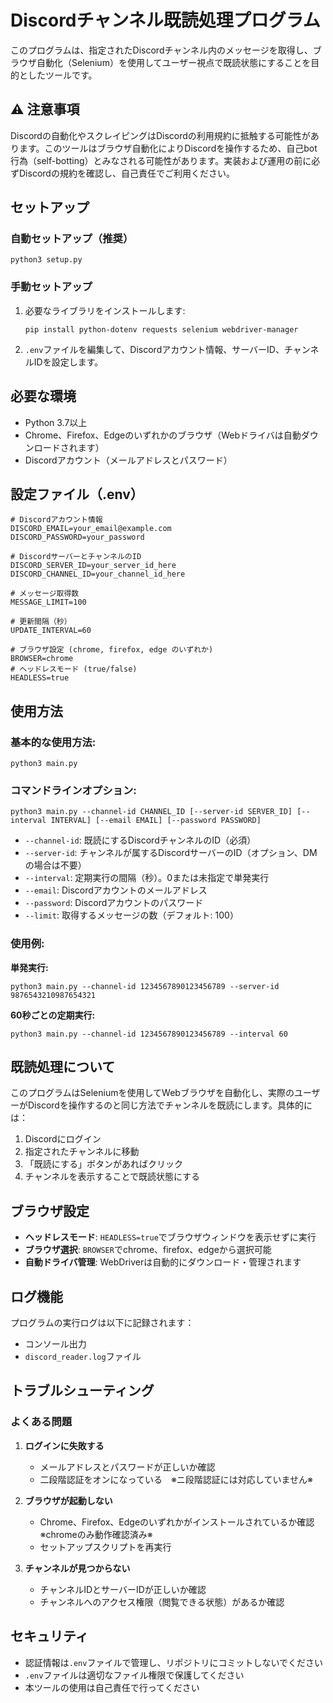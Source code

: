 # Discordチャンネル既読処理プログラム

このプログラムは、指定されたDiscordチャンネル内のメッセージを取得し、ブラウザ自動化（Selenium）を使用してユーザー視点で既読状態にすることを目的としたツールです。

## ⚠️ 注意事項

Discordの自動化やスクレイピングはDiscordの利用規約に抵触する可能性があります。このツールはブラウザ自動化によりDiscordを操作するため、自己bot行為（self-botting）とみなされる可能性があります。実装および運用の前に必ずDiscordの規約を確認し、自己責任でご利用ください。

## セットアップ

### 自動セットアップ（推奨）
```
python3 setup.py
```

### 手動セットアップ
1. 必要なライブラリをインストールします:
   ```
   pip install python-dotenv requests selenium webdriver-manager
   ```

2. `.env`ファイルを編集して、Discordアカウント情報、サーバーID、チャンネルIDを設定します。

## 必要な環境

- Python 3.7以上
- Chrome、Firefox、Edgeのいずれかのブラウザ（Webドライバは自動ダウンロードされます）
- Discordアカウント（メールアドレスとパスワード）

## 設定ファイル（.env）

```
# Discordアカウント情報
DISCORD_EMAIL=your_email@example.com
DISCORD_PASSWORD=your_password

# DiscordサーバーとチャンネルのID
DISCORD_SERVER_ID=your_server_id_here
DISCORD_CHANNEL_ID=your_channel_id_here

# メッセージ取得数
MESSAGE_LIMIT=100

# 更新間隔（秒）
UPDATE_INTERVAL=60

# ブラウザ設定 (chrome, firefox, edge のいずれか)
BROWSER=chrome
# ヘッドレスモード (true/false)
HEADLESS=true
```

## 使用方法

### 基本的な使用方法:
```
python3 main.py
```

### コマンドラインオプション:
```
python3 main.py --channel-id CHANNEL_ID [--server-id SERVER_ID] [--interval INTERVAL] [--email EMAIL] [--password PASSWORD]
```

- `--channel-id`: 既読にするDiscordチャンネルのID（必須）
- `--server-id`: チャンネルが属するDiscordサーバーのID（オプション、DMの場合は不要）
- `--interval`: 定期実行の間隔（秒）。0または未指定で単発実行
- `--email`: Discordアカウントのメールアドレス
- `--password`: Discordアカウントのパスワード
- `--limit`: 取得するメッセージの数（デフォルト: 100）

### 使用例:

**単発実行:**
```
python3 main.py --channel-id 1234567890123456789 --server-id 9876543210987654321
```

**60秒ごとの定期実行:**
```
python3 main.py --channel-id 1234567890123456789 --interval 60
```

## 既読処理について

このプログラムはSeleniumを使用してWebブラウザを自動化し、実際のユーザーがDiscordを操作するのと同じ方法でチャンネルを既読にします。具体的には：

1. Discordにログイン
2. 指定されたチャンネルに移動
3. 「既読にする」ボタンがあればクリック
4. チャンネルを表示することで既読状態にする

## ブラウザ設定

- **ヘッドレスモード**: `HEADLESS=true`でブラウザウィンドウを表示せずに実行
- **ブラウザ選択**: `BROWSER`でchrome、firefox、edgeから選択可能
- **自動ドライバ管理**: WebDriverは自動的にダウンロード・管理されます

## ログ機能

プログラムの実行ログは以下に記録されます：
- コンソール出力
- `discord_reader.log`ファイル

## トラブルシューティング

### よくある問題

1. **ログインに失敗する**
   - メールアドレスとパスワードが正しいか確認
   - 二段階認証をオンになっている　※ニ段階認証には対応していません※

2. **ブラウザが起動しない**
   - Chrome、Firefox、Edgeのいずれかがインストールされているか確認 ※chromeのみ動作確認済み※
   - セットアップスクリプトを再実行

3. **チャンネルが見つからない**
   - チャンネルIDとサーバーIDが正しいか確認
   - チャンネルへのアクセス権限（閲覧できる状態）があるか確認

## セキュリティ

- 認証情報は`.env`ファイルで管理し、リポジトリにコミットしないでください
- `.env`ファイルは適切なファイル権限で保護してください
- 本ツールの使用は自己責任で行ってください
